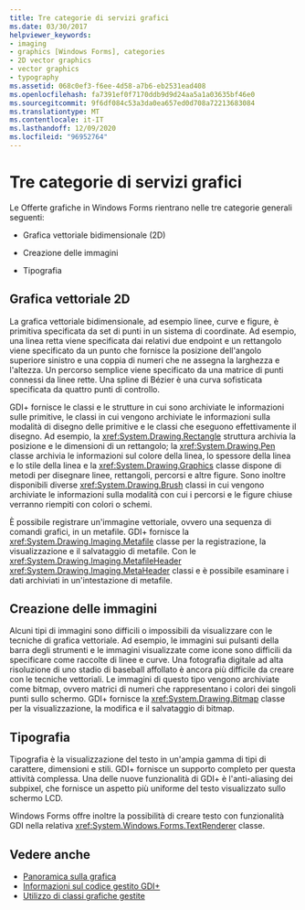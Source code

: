 ```yaml
---
title: Tre categorie di servizi grafici
ms.date: 03/30/2017
helpviewer_keywords:
- imaging
- graphics [Windows Forms], categories
- 2D vector graphics
- vector graphics
- typography
ms.assetid: 068c0ef3-f6ee-4d58-a7b6-eb2531ead408
ms.openlocfilehash: fa7391ef0f7170ddb9d9d24aa5a1a03635bf46e0
ms.sourcegitcommit: 9f6df084c53a3da0ea657ed0d708a72213683084
ms.translationtype: MT
ms.contentlocale: it-IT
ms.lasthandoff: 12/09/2020
ms.locfileid: "96952764"
---
```

# <a name="three-categories-of-graphics-services"></a>Tre categorie di servizi grafici
Le Offerte grafiche in Windows Forms rientrano nelle tre categorie generali seguenti:  
  
- Grafica vettoriale bidimensionale (2D)  
  
- Creazione delle immagini  
  
- Tipografia  
  
## <a name="2d-vector-graphics"></a>Grafica vettoriale 2D  
 La grafica vettoriale bidimensionale, ad esempio linee, curve e figure, è primitiva specificata da set di punti in un sistema di coordinate. Ad esempio, una linea retta viene specificata dai relativi due endpoint e un rettangolo viene specificato da un punto che fornisce la posizione dell'angolo superiore sinistro e una coppia di numeri che ne assegna la larghezza e l'altezza. Un percorso semplice viene specificato da una matrice di punti connessi da linee rette. Una spline di Bézier è una curva sofisticata specificata da quattro punti di controllo.  
  
 GDI+ fornisce le classi e le strutture in cui sono archiviate le informazioni sulle primitive, le classi in cui vengono archiviate le informazioni sulla modalità di disegno delle primitive e le classi che eseguono effettivamente il disegno. Ad esempio, la <xref:System.Drawing.Rectangle> struttura archivia la posizione e le dimensioni di un rettangolo; la <xref:System.Drawing.Pen> classe archivia le informazioni sul colore della linea, lo spessore della linea e lo stile della linea e la <xref:System.Drawing.Graphics> classe dispone di metodi per disegnare linee, rettangoli, percorsi e altre figure. Sono inoltre disponibili diverse <xref:System.Drawing.Brush> classi in cui vengono archiviate le informazioni sulla modalità con cui i percorsi e le figure chiuse verranno riempiti con colori o schemi.  
  
 È possibile registrare un'immagine vettoriale, ovvero una sequenza di comandi grafici, in un metafile. GDI+ fornisce la <xref:System.Drawing.Imaging.Metafile> classe per la registrazione, la visualizzazione e il salvataggio di metafile. Con le <xref:System.Drawing.Imaging.MetafileHeader> <xref:System.Drawing.Imaging.MetaHeader> classi e è possibile esaminare i dati archiviati in un'intestazione di metafile.  
  
## <a name="imaging"></a>Creazione delle immagini  
 Alcuni tipi di immagini sono difficili o impossibili da visualizzare con le tecniche di grafica vettoriale. Ad esempio, le immagini sui pulsanti della barra degli strumenti e le immagini visualizzate come icone sono difficili da specificare come raccolte di linee e curve. Una fotografia digitale ad alta risoluzione di uno stadio di baseball affollato è ancora più difficile da creare con le tecniche vettoriali. Le immagini di questo tipo vengono archiviate come bitmap, ovvero matrici di numeri che rappresentano i colori dei singoli punti sullo schermo. GDI+ fornisce la <xref:System.Drawing.Bitmap> classe per la visualizzazione, la modifica e il salvataggio di bitmap.  
  
## <a name="typography"></a>Tipografia  
 Tipografia è la visualizzazione del testo in un'ampia gamma di tipi di carattere, dimensioni e stili. GDI+ fornisce un supporto completo per questa attività complessa. Una delle nuove funzionalità di GDI+ è l'anti-aliasing dei subpixel, che fornisce un aspetto più uniforme del testo visualizzato sullo schermo LCD.  
  
 Windows Forms offre inoltre la possibilità di creare testo con funzionalità GDI nella relativa <xref:System.Windows.Forms.TextRenderer> classe.  
  
## <a name="see-also"></a>Vedere anche

- [Panoramica sulla grafica](graphics-overview-windows-forms.md)
- [Informazioni sul codice gestito GDI+](about-gdi-managed-code.md)
- [Utilizzo di classi grafiche gestite](using-managed-graphics-classes.md)
